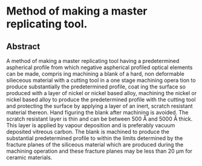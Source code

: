 # Method of making a master replicating tool.

## Abstract
A method of making a master replicating tool having a predetermined aspherical profile from which negative aspherical profiled optical elements can be made, compris ing machining a blank of a hard, non deformable silieceous material with a cutting tool in a one stage machining opera tion to produce substantially the predetermined profile, coat ing the surface so produced with a layer of nickel or nickel based alloy, machining the nickel or nickel based alloy to produce the predetermined profile with the cutting tool and protecting the surface by applying a layer of an inert, scratch resistant material thereon. Hand figuring the blank after machining is avoided. The scratch resistant layer is thin and can be between 500 Å and 5000 Å thick. This layer is applied by vapour deposition and is preferably vacuum deposited vitreous carbon. The blank is machined to produce the substantial predetermined profile to within the limits determined by the fracture planes of the siliceous material which are produced during the machining operation and these fracture planes may be less than 20 µm for ceramic materials.
